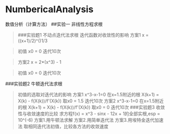 # NumbericalAnalysis
数值分析（计算方法）
##实验一 非线性方程求根
>###实验题1 不动点迭代法求根
>迭代函数对收敛性的影响
>方案1   x = ((x+1)/2)^()1/3  

>初值 x0 = 0  迭代10次  

>方案2    x = 2*(x^3) - 1  

>初值 x0 = 0  迭代10次  

###实验题2 牛顿迭代法求根
>初值的选取对迭代法的影响
>方案1   x^3-x-1=0  在x=1.5附近的根
>X(k+1) = X(k) - f(X(k))/f'(X(k))
>取x0 = 1.5  迭代10次
>方案2   x^3-x-1=0  在x=1.5附近的根
>X(k+1) = X(k) - f(X(k))/f'(X(k))
>取x0 = 0  迭代10次
###实验题3 收敛性与收敛速度的比较
>求方程f(x) = x^3 - sinx - 12x + 1的全部实根,esp = 10^(-6)
>方案1.用牛顿法求解
>方案2.用简单迭代法
>方案3.用埃特金迭代加速法
>取相同迭代法初值，比较各方法的收敛速度

